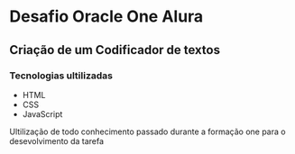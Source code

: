 # Desafio Oracle One Alura
## Criação de um Codificador de textos

### Tecnologias ultilizadas
- HTML
- CSS
- JavaScript

Ultilização de todo conhecimento passado durante a formação one para o desevolvimento da tarefa
